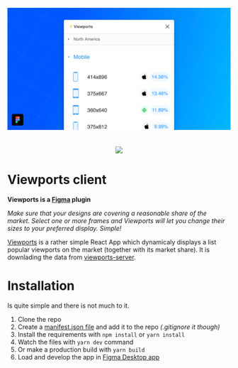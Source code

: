 <p align="center">
  <img src="./cover.png">
  <br>
  <br>
  <br>
    <a href="https://david-dm.org/rojcyk/viewports-client">
       <img src="https://david-dm.org/rojcyk/viewports-client.svg">
    </a>
</p>

# Viewports client

**Viewports is a [Figma](https://figmac.com/) plugin**

_Make sure that your designs are covering a reasonable share of the market. Select one or more frames and Viewports will let you change their sizes to your preferred display. Simple!_

[Viewports](https://www.figma.com/community/plugin/732240841094697441/Viewports) is a rather simple React App which dynamicaly displays a list popular viewports on the market (together with its market share). It is downlading the data from [viewports-server](https://github.com/rojcyk/viewports-server).

# Installation

Is quite simple and there is not much to it.

1. Clone the repo
2. Create a [manifest.json file](https://www.figma.com/plugin-docs/manifest/) and add it to the repo _(.gitignore it though)_
3. Install the requirements with `npm install` or `yarn install`
4. Watch the files with `yarn dev` command
5. Or make a production build with `yarn build`
6. Load and develop the app in [Figma Desktop app](https://www.figma.com/downloads/)
